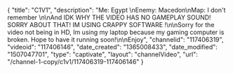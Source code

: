 {
    "title": "C1V1",
    "description": "Me: Egypt \nEnemy: Macedon\nMap: I don't remember \n\nAnd IDK WHY THE VIDEO HAS NO GAMEPLAY SOUND!  SORRY ABOUT THAT! IM USING CRAPPY SOFTWARE !\n\nSorry for the video not being in HD, Im using my laptop because my gaming computer is broken.  Hope to have it running soon!\n\nEnjoy",
    "channelid": "117406319",
    "videoid": "117406146",
    "date_created": "1365008433",
    "date_modified": "1507047701",
    "type": "captivate",
    "layout": "channelVideo",
    "url": "\/channel-1-copy\/c1v1\/117406319-117406146"
}